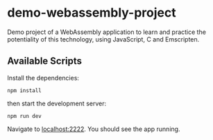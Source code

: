 # demo-webassembly-project

Demo project of a WebAssembly application to learn and practice the potentiality of this technology, using JavaScript, C and Emscripten.

## Available Scripts

Install the dependencies:

```
npm install
```

then start the development server:

```
npm run dev
```

Navigate to [localhost:2222](http://localhost:2222). You should see the app running.

